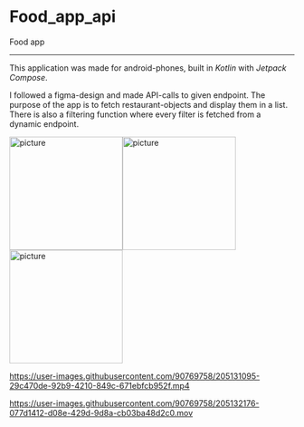 # Food_app_api
 Food app
***

This application was made for android-phones, built in *Kotlin* with *Jetpack Compose*.  

I followed a figma-design and made API-calls to given endpoint. The purpose of the app is to fetch restaurant-objects and display them in a list. 
There is also a filtering function where every filter is fetched from a dynamic endpoint. 

<img src="https://user-images.githubusercontent.com/90769758/205128332-662a5283-4e42-4045-9cc9-b3f326145954.png" alt="picture" width="200"/><img src="https://user-images.githubusercontent.com/90769758/205128527-2bfaca0d-3007-4002-9bf7-3cfdf9615452.png" alt="picture" width="200"/><img src="https://user-images.githubusercontent.com/90769758/205128593-b5882d6e-6fa2-4aa4-96e2-14f50ba1e461.png" alt="picture" width="200"/>




https://user-images.githubusercontent.com/90769758/205131095-29c470de-92b9-4210-849c-671ebfcb952f.mp4





https://user-images.githubusercontent.com/90769758/205132176-077d1412-d08e-429d-9d8a-cb03ba48d2c0.mov


